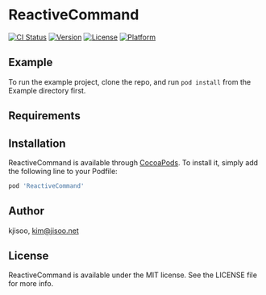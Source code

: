 # ReactiveCommand

[![CI Status](https://img.shields.io/travis/kjisoo/ReactiveCommand.svg?style=flat)](https://travis-ci.org/kjisoo/ReactiveCommand)
[![Version](https://img.shields.io/cocoapods/v/ReactiveCommand.svg?style=flat)](https://cocoapods.org/pods/ReactiveCommand)
[![License](https://img.shields.io/cocoapods/l/ReactiveCommand.svg?style=flat)](https://cocoapods.org/pods/ReactiveCommand)
[![Platform](https://img.shields.io/cocoapods/p/ReactiveCommand.svg?style=flat)](https://cocoapods.org/pods/ReactiveCommand)

## Example

To run the example project, clone the repo, and run `pod install` from the Example directory first.

## Requirements

## Installation

ReactiveCommand is available through [CocoaPods](https://cocoapods.org). To install
it, simply add the following line to your Podfile:

```ruby
pod 'ReactiveCommand'
```

## Author

kjisoo, kim@jisoo.net

## License

ReactiveCommand is available under the MIT license. See the LICENSE file for more info.
